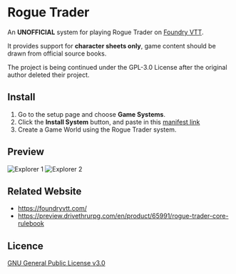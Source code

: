 # Rogue Trader

An **UNOFFICIAL** system for playing Rogue Trader on [Foundry VTT](https://foundryvtt.com/).

It provides support for **character sheets only**, game content should be drawn from official source books.

The project is being continued under the GPL-3.0 License after the original author deleted their project.

## Install
1. Go to the setup page and choose **Game Systems**.
2. Click the **Install System** button, and paste in this [manifest link](https://raw.githubusercontent.com/StealthBow/RogueTrader-FoundryVTT/master/system.json)
3. Create a Game World using the Rogue Trader system.

## Preview
![Explorer 1](https://raw.githubusercontent.com/StealthBow/RogueTrader-FoundryVTT/master/asset/preview/explorer1.jpg)
![Explorer 2](https://raw.githubusercontent.com/StealthBow/RogueTrader-FoundryVTT/master/asset/preview/explorer2.jpg)

## Related Website
- https://foundryvtt.com/
- https://preview.drivethrurpg.com/en/product/65991/rogue-trader-core-rulebook

## Licence
[GNU General Public License v3.0](https://choosealicense.com/licenses/gpl-3.0/)
